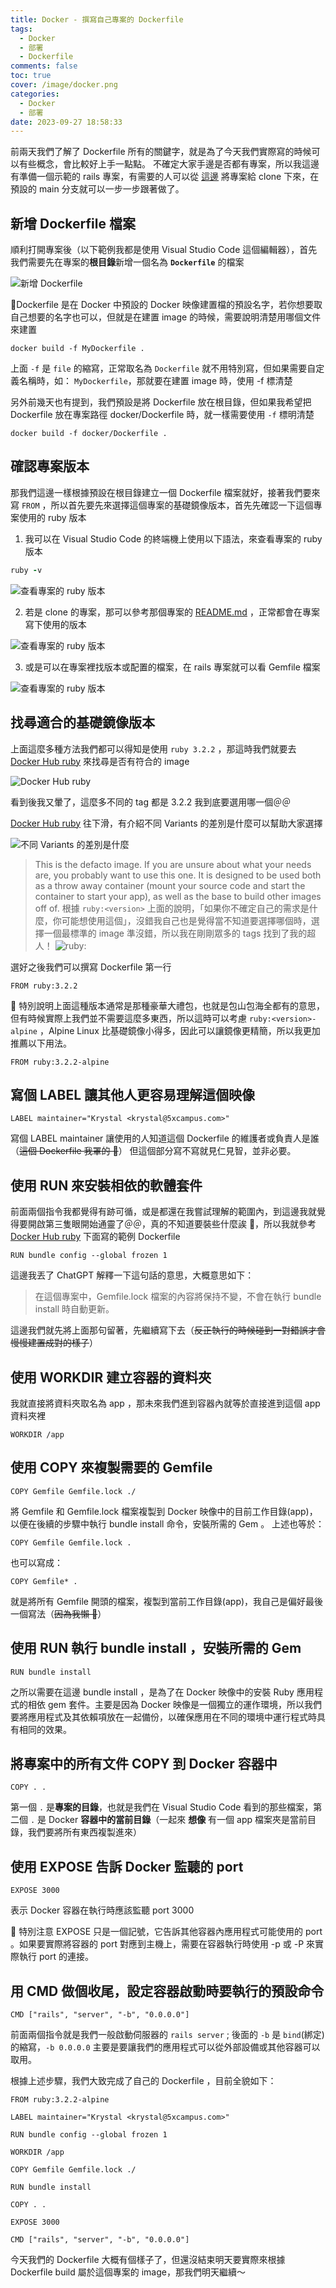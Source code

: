 ```yaml
---
title: Docker - 撰寫自己專案的 Dockerfile
tags:
  - Docker
  - 部署
  - Dockerfile
comments: false
toc: true
cover: /image/docker.png
categories:
  - Docker
  - 部署
date: 2023-09-27 18:58:33
---
```


前兩天我們了解了 Dockerfile 所有的關鍵字，就是為了今天我們實際寫的時候可以有些概念，會比較好上手一點點。
不確定大家手邊是否都有專案，所以我這邊有準備一個示範的 rails 專案，有需要的人可以從 [這邊](https://github.com/Kkrystalll/rails-docker) 將專案給 clone 下來，在預設的 main 分支就可以一步一步跟著做了。

## 新增 Dockerfile 檔案

順利打開專案後（以下範例我都是使用 Visual Studio Code 這個編輯器），首先我們需要先在專案的**根目錄**新增一個名為 **`Dockerfile`** 的檔案

![新增 Dockerfile](/image/dockerDay12/12_1.png)

📍Dockerfile 是在 Docker 中預設的 Docker 映像建置檔的預設名字，若你想要取自己想要的名字也可以，但就是在建置 image 的時候，需要說明清楚用哪個文件來建置

```docker
docker build -f MyDockerfile .
```

上面 `-f` 是 `file` 的縮寫，正常取名為 `Dockerfile` 就不用特別寫，但如果需要自定義名稱時，如： `MyDockerfile`，那就要在建置 image 時，使用 -f 標清楚

另外前幾天也有提到，我們預設是將 Dockerfile 放在根目錄，但如果我希望把 Dockerfile 放在專案路徑 docker/Dockerfile 時，就一樣需要使用 `-f` 標明清楚

```docker
docker build -f docker/Dockerfile .
```

## 確認專案版本

那我們這邊一樣根據預設在根目錄建立一個 Dockerfile 檔案就好，接著我們要來寫 `FROM` ，所以首先要先來選擇這個專案的基礎鏡像版本，首先先確認一下這個專案使用的 ruby 版本

1. 我可以在 Visual Studio Code 的終端機上使用以下語法，來查看專案的 ruby 版本

```ruby
ruby -v
```

![查看專案的 ruby 版本](/image/dockerDay12/12_2.png)

2. 若是 clone 的專案，那可以參考那個專案的 [README.md](https://github.com/Kkrystalll/rails-docker/tree/docker) ，正常都會在專案寫下使用的版本

![查看專案的 ruby 版本](/image/dockerDay12/12_3.png)

3. 或是可以在專案裡找版本或配置的檔案，在 rails 專案就可以看 Gemfile 檔案

![查看專案的 ruby 版本](/image/dockerDay12/12_4.png)

## 找尋適合的基礎鏡像版本

上面這麼多種方法我們都可以得知是使用 `ruby 3.2.2` ，那這時我們就要去 [Docker Hub ruby](https://hub.docker.com/_/ruby) 來找尋是否有符合的 image

![Docker Hub ruby](/image/dockerDay12/12_5.png)

看到後我又暈了，這麼多不同的 tag 都是 3.2.2 我到底要選用哪一個＠＠

[Docker Hub ruby](https://hub.docker.com/_/ruby) 往下滑，有介紹不同 Variants 的差別是什麼可以幫助大家選擇

![不同 Variants 的差別是什麼](/image/dockerDay12/12_6.png)

> This is the defacto image. If you are unsure about what your needs are, you probably want to use this one. It is designed to be used both as a throw away container (mount your source code and start the container to start your app), as well as the base to build other images off of.
> 根據 `ruby:<version>` 上面的說明，「如果你不確定自己的需求是什麼，你可能想使用這個」，沒錯我自己也是覺得當不知道要選擇哪個時，選擇一個最標準的 image 準沒錯，所以我在剛剛眾多的 tags 找到了我的超人！
> ![ruby:<version>](/image/dockerDay12/12_7.png)

選好之後我們可以撰寫 Dockerfile 第一行

```docker
FROM ruby:3.2.2
```

📍 特別說明上面這種版本通常是那種豪華大禮包，也就是包山包海全都有的意思，但有時候實際上我們並不需要這麼多東西，所以這時可以考慮 `ruby:<version>-alpine` ，Alpine Linux 比基礎鏡像小得多，因此可以讓鏡像更精簡，所以我更加推薦以下用法。

```docker
FROM ruby:3.2.2-alpine
```

## 寫個 LABEL 讓其他人更容易理解這個映像

```docker
LABEL maintainer="Krystal <krystal@5xcampus.com>"
```

寫個 LABEL maintainer 讓使用的人知道這個 Dockerfile 的維護者或負責人是誰（~~這個 Dockerfile 我罩的 🤣~~）
但這個部分寫不寫就見仁見智，並非必要。

## 使用 RUN 來安裝相依的軟體套件

前面兩個指令我都覺得有跡可循，或是都還在我嘗試理解的範圍內，到這邊我就覺得要開啟第三隻眼開始通靈了＠＠，真的不知道要裝些什麼誒 🫥，所以我就參考 [Docker Hub ruby](https://hub.docker.com/_/ruby) 下面寫的範例 Dockerfile

```docker
RUN bundle config --global frozen 1
```

這邊我丟了 ChatGPT 解釋一下這句話的意思，大概意思如下：

> 在這個專案中，Gemfile.lock 檔案的內容將保持不變，不會在執行 bundle install 時自動更新。

這邊我們就先將上面那句留著，先繼續寫下去（~~反正執行的時候碰到一對錯誤才會慢慢建置成對的樣子~~）

## 使用 WORKDIR 建立容器的資料夾

我就直接將資料夾取名為 app ，那未來我們進到容器內就等於直接進到這個 app 資料夾裡

```docker
WORKDIR /app
```

## 使用 COPY 來複製需要的 Gemfile

```docker
COPY Gemfile Gemfile.lock ./
```

將 Gemfile 和 Gemfile.lock 檔案複製到 Docker 映像中的目前工作目錄(app)，以便在後續的步驟中執行 bundle install 命令，安裝所需的 Gem 。
上述也等於：

```docker
COPY Gemfile Gemfile.lock .
```

也可以寫成：

```docker
COPY Gemfile* .
```

就是將所有 Gemfile 開頭的檔案，複製到當前工作目錄(app)，我自己是偏好最後一個寫法（~~因為我懶 🤣~~）

## 使用 RUN 執行 bundle install ，安裝所需的 Gem

```docker
RUN bundle install
```

之所以需要在這邊 bundle install ，是為了在 Docker 映像中的安裝 Ruby 應用程式的相依 gem 套件。主要是因為 Docker 映像是一個獨立的運作環境，所以我們要將應用程式及其依賴項放在一起備份，以確保應用在不同的環境中運行程式時具有相同的效果。

## 將專案中的所有文件 COPY 到 Docker 容器中

```docker
COPY . .
```

第一個 `.` 是**專案的目錄**，也就是我們在 Visual Studio Code 看到的那些檔案，第二個 `.` 是 Docker **容器中的當前目錄**（一起來 **想像** 有一個 app 檔案夾是當前目錄，我們要將所有東西複製進來）

## 使用 EXPOSE 告訴 Docker 監聽的 port

```docker
EXPOSE 3000
```

表示 Docker 容器在執行時應該監聽 port 3000

📍 特別注意 EXPOSE 只是一個記號，它告訴其他容器內應用程式可能使用的 port 。如果要實際將容器的 port 對應到主機上，需要在容器執行時使用 -p 或 -P 來實際執行 port 的連接。

## 用 CMD 做個收尾，設定容器啟動時要執行的預設命令

```docker
CMD ["rails", "server", "-b", "0.0.0.0"]
```

前面兩個指令就是我們一般啟動伺服器的 `rails server` ; 後面的 `-b` 是 `bind`(綁定) 的縮寫，`-b 0.0.0.0` 主要是要讓我們的應用程式可以從外部設備或其他容器可以取用。

根據上述步驟，我們大致完成了自己的 Dockerfile ，目前全貌如下：

```docker
FROM ruby:3.2.2-alpine

LABEL maintainer="Krystal <krystal@5xcampus.com>"

RUN bundle config --global frozen 1

WORKDIR /app

COPY Gemfile Gemfile.lock ./

RUN bundle install

COPY . .

EXPOSE 3000

CMD ["rails", "server", "-b", "0.0.0.0"]
```

今天我們的 Dockerfile 大概有個樣子了，但還沒結束明天要實際來根據 Dockerfile build 屬於這個專案的 image，那我們明天繼續～
